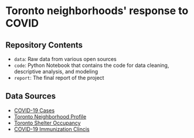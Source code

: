# Toronto neighborhoods' response to COVID
 
## Repository Contents
- `data`: Raw data from various open sources 
- `code`: Python Notebook that contains the code for data cleaning, descriptive analysis, and modeling
- `report`: The final report of the project


## Data Sources

- [COVID-19 Cases](https://open.toronto.ca/dataset/covid-19-cases-in-toronto/)
- [Toronto Neighborhood Profile](https://open.toronto.ca/dataset/neighbourhood-profiles/)
- [Toronto Shelter Occupancy](https://open.toronto.ca/dataset/daily-shelter-overnight-service-occupancy-capacity/)
- [COVID-19 Immunization Clincis](https://open.toronto.ca/dataset/covid-19-immunization-clinics/)

